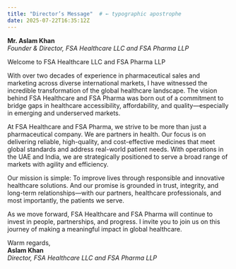 ```yaml
---
title: "Director’s Message"  # ← typographic apostrophe
date: 2025-07-22T16:35:12Z
---
```


**Mr. Aslam Khan**  
*Founder & Director, FSA Healthcare LLC and FSA Pharma LLP*  

Welcome to FSA Healthcare LLC and FSA Pharma LLP  

With over two decades of experience in pharmaceutical sales and marketing across diverse international markets, I have witnessed the incredible transformation of the global healthcare landscape. The vision behind FSA Healthcare and FSA Pharma was born out of a commitment to bridge gaps in healthcare accessibility, affordability, and quality—especially in emerging and underserved markets.

At FSA Healthcare and FSA Pharma, we strive to be more than just a pharmaceutical company. We are partners in health. Our focus is on delivering reliable, high-quality, and cost-effective medicines that meet global standards and address real-world patient needs. With operations in the UAE and India, we are strategically positioned to serve a broad range of markets with agility and efficiency.

Our mission is simple: To improve lives through responsible and innovative healthcare solutions. And our promise is grounded in trust, integrity, and long-term relationships—with our partners, healthcare professionals, and most importantly, the patients we serve.

As we move forward, FSA Healthcare and FSA Pharma will continue to invest in people, partnerships, and progress. I invite you to join us on this journey of making a meaningful impact in global healthcare.

Warm regards,  
**Aslam Khan**  
*Director, FSA Healthcare LLC and FSA Pharma LLP*
